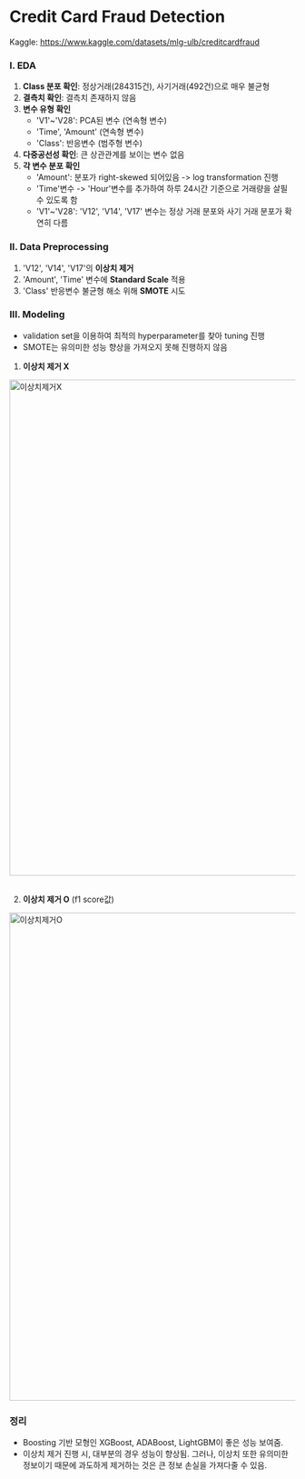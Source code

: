 # Credit Card Fraud Detection
Kaggle: https://www.kaggle.com/datasets/mlg-ulb/creditcardfraud

### I. EDA
1. **Class 분포 확인**: 정상거래(284315건), 사기거래(492건)으로 매우 불균형
2. **결측치 확인**: 결측치 존재하지 않음
3. **변수 유형 확인**  
    - 'V1'\~'V28': PCA된 변수 (연속형 변수)
    - 'Time', 'Amount' (연속형 변수)
    - 'Class': 반응변수 (범주형 변수)
4. **다중공선성 확인**: 큰 상관관계를 보이는 변수 없음
5. **각 변수 분포 확인**
      - 'Amount': 분포가 right-skewed 되어있음 -> log transformation 진행
      - 'Time'변수 -> 'Hour'변수를 추가하여 하루 24시간 기준으로 거래량을 살필 수 있도록 함
      - 'V1'\~'V28': 'V12', 'V14', 'V17' 변수는 정상 거래 분포와 사기 거래 분포가 확연히 다름

### II. Data Preprocessing
1. 'V12', 'V14', 'V17'의 **이상치 제거**
2. 'Amount', 'Time' 변수에 **Standard Scale** 적용
3. 'Class' 반응변수 불균형 해소 위해 **SMOTE** 시도

### III. Modeling
- validation set을 이용하여 최적의 hyperparameter를 찾아 tuning 진행  
- SMOTE는 유의미한 성능 향상을 가져오지 못해 진행하지 않음

1. **이상치 제거 X**
<img width="873" alt="이상치제거X" src="https://github.com/ssuummm/creditcard_fraud_detection/assets/139437305/9b165a48-0038-49c3-a477-dfc623ae6af4">
<br/>
<br/>

2. **이상치 제거 O** (f1 score값)
<img width="859" alt="이상치제거O" src="https://github.com/ssuummm/creditcard_fraud_detection/assets/139437305/e254a313-b61a-487f-9a05-95a1de23563a">

### 정리
- Boosting 기반 모형인 XGBoost, ADABoost, LightGBM이 좋은 성능 보여줌.  
- 이상치 제거 진행 시, 대부분의 경우 성능이 향상됨. 그러나, 이상치 또한 유의미한 정보이기 때문에 과도하게 제거하는 것은 큰 정보 손실을 가져다줄 수 있음.


